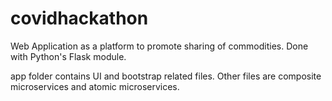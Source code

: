 # covidhackathon
Web Application as a platform to promote sharing of commodities. Done with Python's Flask module. 

app folder contains UI and bootstrap related files.
Other files are composite microservices and atomic microservices.
